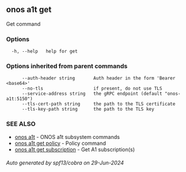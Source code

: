 <!--
SPDX-FileCopyrightText: 2019-present Open Networking Foundation <info@opennetworking.org>

SPDX-License-Identifier: Apache-2.0
-->

## onos a1t get

Get command

### Options

```
  -h, --help   help for get
```

### Options inherited from parent commands

```
      --auth-header string       Auth header in the form 'Bearer <base64>'
      --no-tls                   if present, do not use TLS
      --service-address string   the gRPC endpoint (default "onos-a1t:5150")
      --tls-cert-path string     the path to the TLS certificate
      --tls-key-path string      the path to the TLS key
```

### SEE ALSO

* [onos a1t](onos_a1t.md)	 - ONOS a1t subsystem commands
* [onos a1t get policy](onos_a1t_get_policy.md)	 - Policy command
* [onos a1t get subscription](onos_a1t_get_subscription.md)	 - Get A1 subscription(s)

###### Auto generated by spf13/cobra on 29-Jun-2024
